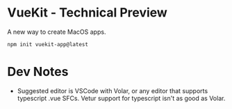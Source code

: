 # VueKit - Technical Preview

A new way to create MacOS apps.

`npm init vuekit-app@latest`

# Dev Notes

* Suggested editor is VSCode with Volar, or any editor that supports typescript .vue SFCs. Vetur support for typescript isn't as good as Volar.